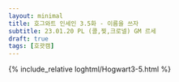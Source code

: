 ```yaml
---
layout: minimal
title: 호그와트 인세인 3.5화 - 이름을 쓰자
subtitle: 23.01.20 PL (콜,찢,크로넬) GM 르세
draft: true
tags: [호괏캠]
---
```


{% include_relative loghtml/Hogwart3-5.html %}
